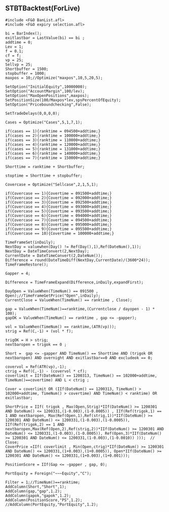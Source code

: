 ## STBTBacktest(ForLive)
    #include <F&O BanList.afl>
    #include <F&O expiry selection.afl>

    bi = BarIndex();
    exitlastbar = LastValue(bi) == bi ; 
    addtime = 0;
    Lev = 1;
    f = 0.1; 
    cf = f;
    vp = 25; 
    Sellvp = 25;
    Shortbuffer = 1500;
    stopbuffer = 1000; 
    maxpos = 10;//Optimize("maxpos",10,5,20,5);

    SetOption("InitialEquity",10000000);
    SetOption("AccountMargin",100/lev);
    SetOption("MaxOpenPositions",maxpos);
    SetPositionSize(100/Maxpos*lev,spsPercentOfEquity);
    SetOption("Priceboundchecking",False);

    SetTradeDelays(0,0,0,0);

    Cases = Optimize("Cases",5,1,7,1);

    if(cases == 1){ranktime = 094500+addtime;}
    if(cases == 2){ranktime = 100000+addtime;}
    if(cases == 3){ranktime = 110000+addtime;}
    if(cases == 4){ranktime = 120000+addtime;}
    if(cases == 5){ranktime = 131000+addtime;}
    if(cases == 6){ranktime = 140000+addtime;}
    if(cases == 7){ranktime = 150000+addtime;}

    Shorttime = ranktime + Shortbuffer;

    stoptime = Shorttime + stopbuffer;

    Covercase = Optimize("Sellcase",2,1,5,1);

    if(Covercase == 1){Covertime = 091500+addtime;}
    if(Covercase == 2){Covertime = 092000+addtime;}
    if(Covercase == 3){Covertime = 092500+addtime;}
    if(Covercase == 4){Covertime = 093000+addtime;}
    if(Covercase == 5){Covertime = 093500+addtime;}
    if(Covercase == 6){Covertime = 094000+addtime;}
    if(Covercase == 7){Covertime = 094500+addtime;}
    if(Covercase == 8){Covertime = 095000+addtime;}
    if(Covercase == 9){Covertime = 095500+addtime;}
    if(Covercase == 10){Covertime = 100000+addtime;}

    TimeFrameSet(inDaily);
    NextDay = valuewhen(Day() != Ref(Day(),1),Ref(DateNum(),1));
    NextDay = DateTimeConvert(2,NextDay);
    CurrentDate = DateTimeConvert(2,DateNum());
    Difference = round(DateTimeDiff(NextDay,CurrentDate)/(3600*24));
    TimeFrameRestore();

    Gapper = 4;

    Difference = TimeFrameExpand(Difference,inDaily,expandFirst);

    DayOpen = ValueWhen(TimeNum() == 091500 , Open);//TimeFrameGetPrice("Open",inDaily);
    CurrentClose = ValueWhen(TimeNum() == ranktime , Close);

    gap = ValueWhen(TimeNum()==ranktime,(Currentclose / dayopen - 1) * 100);
    gapOK = ValueWhen(TimeNum() == ranktime , gap <= -gapper);

    vol = ValueWhen(TimeNum() == ranktime,(ATR(vp)));
    strig = Ref(C,-1) + (vol * f);

    trigOK = H > strig;
    nextbaropen = trigok == 0 ;

    Short =  gap <= -gapper AND TimeNum() == Shorttime AND (trigok OR nextbaropen) AND overnight AND exitlastbar==0 AND excludeok == 0;

    covervol = Ref(ATR(vp),-1);
    ctrig = Ref(C,-1) - (covervol * cf);
    coverlimit = IIf(DateNum() == 1200313, TimeNum() == 102000+addtime, TimeNum()==covertime) AND L < ctrig ;

    Cover = coverlimit OR (IIf(DateNum() == 1200313, TimeNum() > 102000+addtime, TimeNum() > covertime) AND TimeNum() < ranktime) OR exitlastbar;

    ShortPrice = IIf( trigok , Max(Open,Strig)*IIf(DateNum() >= 1200301 AND DateNum() <= 1200331,(1-0.003),(1-0.0005)) , IIf(Ref(trigok,1) == 1 AND nextbaropen, Max(Ref(Open,1),Ref(strig,1))*IIf(DateNum() >= 1200301 AND DateNum() <= 1200331,(1-0.003),(1-0.0005)), IIf(Ref(trigok,2) == 1 AND nextbaropen,Max(Ref(Open,2),Ref(strig,2))*IIf(DateNum() >= 1200301 AND DateNum() <= 1200331,(1-0.003),(1-0.0005)), Ref(Open,3)*IIf(DateNum() >= 1200301 AND DateNum() <= 1200331,(1-0.003),(1-0.0010)) )));  // Close;
    CoverPrice =IIf( coverlimit , Min(Open,ctrig)*IIf(DateNum() >= 1200301 AND DateNum() <= 1200331,(1+0.003),(1+0.0005)), Open*IIf(DateNum() >= 1200301 AND DateNum() <= 1200331,(1+0.003),(1+0.001)));

    PositionScore = IIf(Gap <= -gapper , gap, 0); 

    PortEquity = Foreign("~~~Equity","C");

    Filter = 1;//TimeNum()==ranktime;
    AddColumn(Short,"Short",1);
    AddColumn(gap,"gap",1.2);
    AddColumn(gapok,"gapok",1.2);
    AddColumn(PositionScore,"PS",1.2);
    //AddColumn(PortEquity,"PortEquity",1.2);
